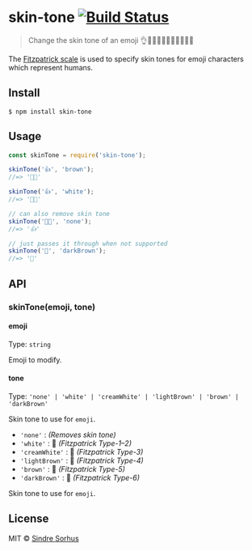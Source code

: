 # skin-tone [![Build Status](https://travis-ci.org/sindresorhus/skin-tone.svg?branch=master)](https://travis-ci.org/sindresorhus/skin-tone)

> Change the skin tone of an emoji 👌👌🏻👌🏼👌🏽👌🏾👌🏿

The [Fitzpatrick scale](https://en.wikipedia.org/wiki/Fitzpatrick_scale#Unicode) is used to specify skin tones for emoji characters which represent humans.


## Install

```
$ npm install skin-tone
```


## Usage

```js
const skinTone = require('skin-tone');

skinTone('👍', 'brown');
//=> '👍🏾'

skinTone('👍', 'white');
//=> '👍🏻'

// can also remove skin tone
skinTone('👍🏾', 'none');
//=> '👍'

// just passes it through when not supported
skinTone('🦄', 'darkBrown');
//=> '🦄'
```


## API

### skinTone(emoji, tone)

#### emoji

Type: `string`

Emoji to modify.

#### tone

Type: `'none' | 'white' | 'creamWhite' | 'lightBrown' | 'brown' | 'darkBrown'`

Skin tone to use for `emoji`.

- `'none'`       :      *(Removes skin tone)*
- `'white'`      : 🏻   *(Fitzpatrick Type-1–2)*
- `'creamWhite'` : 🏼   *(Fitzpatrick Type-3)*
- `'lightBrown'` : 🏽   *(Fitzpatrick Type-4)*
- `'brown'`      : 🏾   *(Fitzpatrick Type-5)*
- `'darkBrown'`  : 🏿   *(Fitzpatrick Type-6)*

Skin tone to use for `emoji`.


## License

MIT © [Sindre Sorhus](https://sindresorhus.com)
